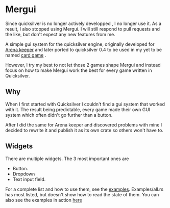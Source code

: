 # Mergui

Since quicksilver is no longer actively developped , I no longer use it. As a result, I also stopped using Mergui. I will still respond to pull requests and the like, but don't expect any new features from me.

A simple gui system for the quicksilver engine, originally developed for [Arena keeper](https://github.com/lenscas/arena_keeper_quick) and later ported to quicksilver 0.4 to be used in my yet to be named [card game](https://github.com/lenscas/card_game_client) .

However, I try my best to not let those 2 games shape Mergui and instead focus on how to make Mergui work the best for every game written in Quicksilver.


## Why

When I first started with Quicksilver I couldn't find a gui system that worked with it. The result being predictable, every game made their own GUI system which often didn't go further than a button.

After I did the same for Arena keeper and discovered problems with mine I decided to rewrite it and publish it as its own crate so others won't have to.

## Widgets

There are multiple widgets. The 3 most important ones are
 - Button.
 - Dropdown
 - Text input field.

For a complete list and how to use them, see the [examples](examples). Examples/all.rs has most listed, but doesn't show how to read the state of them.
You can also see the examples in action [here](https://lenscas.github.io/mergui/)

